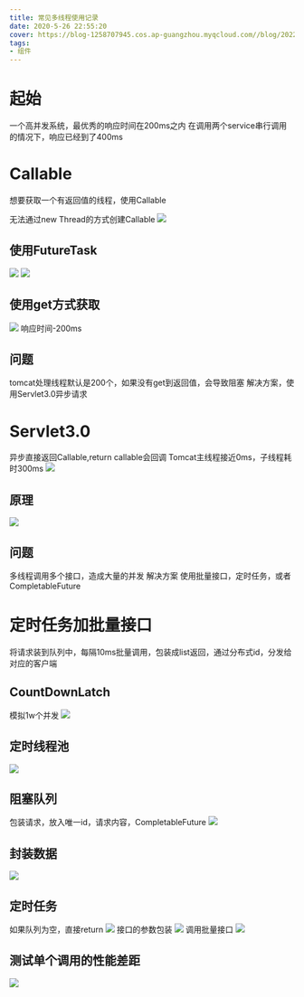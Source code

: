 ```yaml
---
title: 常见多线程使用记录
date: 2020-5-26 22:55:20
cover: https://blog-1258707945.cos.ap-guangzhou.myqcloud.com//blog/20220526225609.png
tags:
- 组件
---
```

# 起始
一个高并发系统，最优秀的响应时间在200ms之内
在调用两个service串行调用的情况下，响应已经到了400ms

# Callable
想要获取一个有返回值的线程，使用Callable

无法通过new Thread的方式创建Callable
![](https://blog-1258707945.cos.ap-guangzhou.myqcloud.com//blog/20220526231027.png)

## 使用FutureTask
![](https://blog-1258707945.cos.ap-guangzhou.myqcloud.com//blog/20220526231313.png)
![](https://blog-1258707945.cos.ap-guangzhou.myqcloud.com//blog/20220526231609.png)
## 使用get方式获取
![](https://blog-1258707945.cos.ap-guangzhou.myqcloud.com//blog/20220526233057.png)
响应时间-200ms
## 问题
tomcat处理线程默认是200个，如果没有get到返回值，会导致阻塞
解决方案，使用Servlet3.0异步请求
# Servlet3.0
异步直接返回Callable,return callable会回调
Tomcat主线程接近0ms，子线程耗时300ms
![](https://blog-1258707945.cos.ap-guangzhou.myqcloud.com//blog/20220526234543.png)
## 原理
![](https://blog-1258707945.cos.ap-guangzhou.myqcloud.com//blog/20220526234920.png)
## 问题
多线程调用多个接口，造成大量的并发
解决方案
使用批量接口，定时任务，或者CompletableFuture
# 定时任务加批量接口
将请求装到队列中，每隔10ms批量调用，包装成list返回，通过分布式id，分发给对应的客户端
## CountDownLatch
模拟1w个并发
![](https://blog-1258707945.cos.ap-guangzhou.myqcloud.com//blog/20220527001708.png)

## 定时线程池
![](https://blog-1258707945.cos.ap-guangzhou.myqcloud.com//blog/20220527002334.png)

## 阻塞队列
包装请求，放入唯一id，请求内容，CompletableFuture
![](https://blog-1258707945.cos.ap-guangzhou.myqcloud.com//blog/20220527002454.png)

## 封装数据
![](https://blog-1258707945.cos.ap-guangzhou.myqcloud.com//blog/20220527002728.png)
## 定时任务
 如果队列为空，直接return
![](https://blog-1258707945.cos.ap-guangzhou.myqcloud.com//blog/20220527003927.png)
 接口的参数包装
![](https://blog-1258707945.cos.ap-guangzhou.myqcloud.com//blog/20220527004024.png)
 调用批量接口
![](https://blog-1258707945.cos.ap-guangzhou.myqcloud.com//blog/20220527004254.png)
## 测试单个调用的性能差距
![](https://blog-1258707945.cos.ap-guangzhou.myqcloud.com//blog/20220527004551.png)